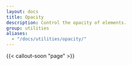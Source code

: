 ```yaml
---
layout: docs
title: Opacity
description: Control the opacity of elements.
group: utilities
aliases:
  - "/docs/utilities/opacity/"
---
```


{{< callout-soon "page" >}}
